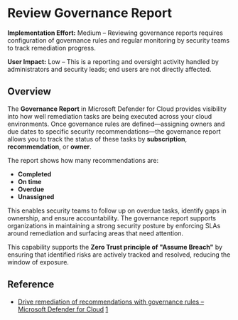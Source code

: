# Review Governance Report

**Implementation Effort:** Medium – Reviewing governance reports requires configuration of governance rules and regular monitoring by security teams to track remediation progress.

**User Impact:** Low – This is a reporting and oversight activity handled by administrators and security leads; end users are not directly affected.

## Overview

The **Governance Report** in Microsoft Defender for Cloud provides visibility into how well remediation tasks are being executed across your cloud environments. Once governance rules are defined—assigning owners and due dates to specific security recommendations—the governance report allows you to track the status of these tasks by **subscription**, **recommendation**, or **owner**.

The report shows how many recommendations are:

- **Completed**
- **On time**
- **Overdue**
- **Unassigned**

This enables security teams to follow up on overdue tasks, identify gaps in ownership, and ensure accountability. The governance report supports organizations in maintaining a strong security posture by enforcing SLAs around remediation and surfacing areas that need attention.

This capability supports the **Zero Trust principle of "Assume Breach"** by ensuring that identified risks are actively tracked and resolved, reducing the window of exposure.

## Reference

- [Drive remediation of recommendations with governance rules – Microsoft Defender for Cloud](https://learn.microsoft.com/en-us/azure/defender-for-cloud/governance-rules) [1](https://learn.microsoft.com/en-us/azure/defender-for-cloud/governance-rules)
